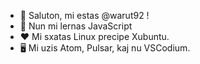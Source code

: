 - 👋 Saluton, mi estas @warut92 !
- 🌱 Nun mi lernas JavaScript
- ❤️ Mi sxatas Linux precipe Xubuntu.
- 🖥 Mi uzis Atom, Pulsar, kaj nu VSCodium.

<!---
warut92/warut92 is a ✨ special ✨ repository because its `README.md` (this file) appears on your GitHub profile.
You can click the Preview link to take a look at your changes.
--->
